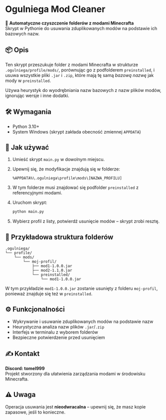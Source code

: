 
# Ogulniega Mod Cleaner

🧹 **Automatyczne czyszczenie folderów z modami Minecrafta**  
Skrypt w Pythonie do usuwania zduplikowanych modów na podstawie ich bazowych nazw.

## 📦 Opis

Ten skrypt przeszukuje folder z modami Minecrafta w strukturze `.ogulniega/profile/mods/`, porównując go z podfolderem `preinstalled`, i usuwa wszystkie pliki `.jar` i `.zip`, które mają tę samą *bazową nazwę* jak mody w `preinstalled`.

Używa heurystyk do wyodrębniania nazw bazowych z nazw plików modów, ignorując wersje i inne dodatki.

## 🛠️ Wymagania

- Python 3.10+
- System Windows (skrypt zakłada obecność zmiennej `APPDATA`)

## 🚀 Jak używać

1. Umieść skrypt `main.py` w dowolnym miejscu.
2. Upewnij się, że modyfikacje znajdują się w folderze:
   ```
   %APPDATA%\.ogulniega\profile\mods\[NAZWA_PROFILU]
   ```
3. W tym folderze musi znajdować się podfolder `preinstalled` z referencyjnymi modami.
4. Uruchom skrypt:

   ```bash
   python main.py
   ```

5. Wybierz profil z listy, potwierdź usunięcie modów – skrypt zrobi resztę.

## 📂 Przykładowa struktura folderów

```
.ogulniega/
└── profile/
    └── mods/
        └── moj-profil/
            ├── mod1-1.0.0.jar
            ├── mod2-1.1.0.jar
            └── preinstalled/
                └── mod1-1.0.0.jar
```

W tym przykładzie `mod1-1.0.0.jar` zostanie usunięty z folderu `moj-profil`, ponieważ znajduje się też w `preinstalled`.

## ⚙️ Funkcjonalności

- Wykrywanie i usuwanie zduplikowanych modów na podstawie nazw
- Heurystyczna analiza nazw plików `.jar`/`.zip`
- Interfejs w terminalu z wyborem folderów
- Bezpieczne potwierdzenie przed usunięciem

## ✍️ Kontakt
**Discord: tomel999**  
Projekt stworzony dla ułatwienia zarządzania modami w środowisku Minecrafta.

## ⚠️ Uwaga

Operacja usuwania jest **nieodwracalna** – upewnij się, że masz kopie zapasowe, jeśli to konieczne.

